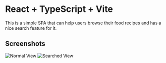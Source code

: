 # React + TypeScript + Vite

This is a simple SPA that can help users browse their food recipes and has a nice search feature for it. 

## Screenshots

![Normal View]()
![Searched View]()
